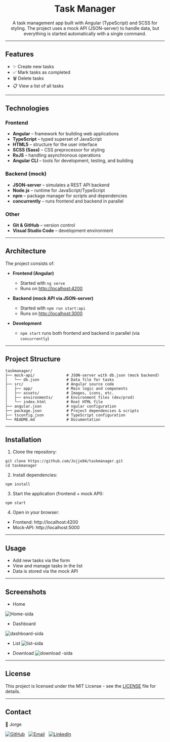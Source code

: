 <h1 align='center'>Task Manager</h1>

<p align="center">A task management app built with Angular (TypeScript) and SCSS for styling. The project uses a mock API (JSON-server) to handle data, but everything is started automatically with a single command.</p>

---

## Features

- ✨ Create new tasks  
- ✅ Mark tasks as completed  
- 🗑️ Delete tasks  
- 📋 View a list of all tasks  

---

## Technologies

### Frontend
- **Angular** – framework for building web applications  
- **TypeScript** – typed superset of JavaScript  
- **HTML5** – structure for the user interface  
- **SCSS (Sass)** – CSS preprocessor for styling  
- **RxJS** – handling asynchronous operations  
- **Angular CLI** – tools for development, testing, and building  

### Backend (mock)
- **JSON-server** – simulates a REST API backend  
- **Node.js** – runtime for JavaScript/TypeScript  
- **npm** – package manager for scripts and dependencies  
- **concurrently** – runs frontend and backend in parallel  

### Other
- **Git & GitHub** – version control  
- **Visual Studio Code** – development environment  

---

## Architecture

The project consists of:  

- **Frontend (Angular)**  
  - Started with `ng serve`  
  - Runs on [http://localhost:4200](http://localhost:4200)  

- **Backend (mock API via JSON-server)**  
  - Started with `npm run start:api`  
  - Runs on [http://localhost:3000](http://localhost:3000)  

- **Development**  
  - `npm start` runs both frontend and backend in parallel (via `concurrently`)  

---

## Project Structure

```
taskmanager/
├── mock-api/              # JSON-server with db.json (mock backend)
│   └── db.json            # Data file for tasks
├── src/                   # Angular source code
│   ├── app/               # Main logic and components
│   ├── assets/            # Images, icons, etc.
│   ├── environments/      # Environment files (dev/prod)
│   └── index.html         # Root HTML file
├── angular.json           # ngular configuration
├── package.json           # Project dependencies & scripts
├── tsconfig.json          # TypeScript configuration
└── README.md              # Documentation
```

---

## Installation

1. Clone the repository:  
```
git clone https://github.com/Jojje84/taskmanager.git
cd taskmanager
```

2. Install dependencies:
```
npm install
```

3. Start the application (frontend + mock API):
```
npm start
```

4. Open in your browser:
 - Frontend: http://localhost:4200
 - Mock-API: http://localhost:5000

---

## Usage

- Add new tasks via the form
- View and manage tasks in the list
- Data is stored via the mock API

---

## Screenshots

- Home

![Home-sida](screenshots/home.png)

- Dashboard

![dashboard-sida](screenshots/dashboard.png)

- List
![list-sida](screenshots/list.png)

- Download
![download -sida](screenshots/download.png)

---

## License

This project is licensed under the MIT License - see the [LICENSE](LICENSE) file for details.

---

## Contact

👤 Jorge

[![GitHub](https://img.shields.io/badge/GitHub-Profile-181717?logo=github&logoColor=white)](https://github.com/Jojje84) 
&nbsp;
[![Email](https://img.shields.io/badge/Email-Contact-blue?logo=icloud&logoColor=white)](mailto:jorgeavilas@icloud.com) 
&nbsp;
[![LinkedIn](https://img.shields.io/badge/LinkedIn-Profile-0A66C2?logo=linkedin&logoColor=white)](https://www.linkedin.com/in/jorge-avila-35622030/)
